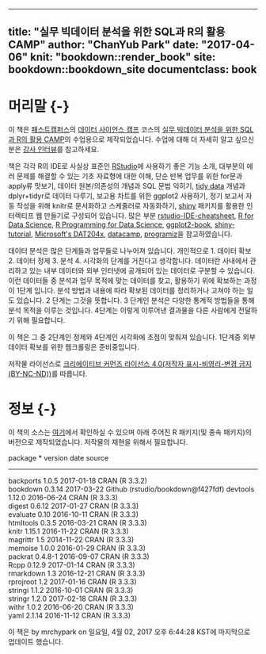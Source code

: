 
---
title: "실무 빅데이터 분석을 위한 SQL과 R의 활용 CAMP"
author: "ChanYub Park"
date: "2017-04-06"
knit: "bookdown::render_book"
site: bookdown::bookdown_site
documentclass: book
---
# 머리말 {-}

 이 책은 [패스트캠퍼스][1]의 [데이터 사이언스 캠프][2] 코스의 [실무 빅데이터 분석을 위한 SQL과 R의 활용 CAMP][3]의 수업용으로 제작되었습니다. 수업에 대해 더 자세히 알고 싶으신 분은 [강사 인터뷰][4]를 참고하세요. 
 
 책은 각각 R의 IDE로 사실상 표준인 [RStudio][5]에 사용하기 좋은 기능 소개, 대부분의 에러 문제를 해결할 수 있는 기초 자료형에 대한 이해, 단순 반복 업무를 위한 for문과 apply류 맛보기, 데이터 원본/의존성의 개념과 SQL 문법 익히기, [tidy data][6] 개념과 dplyr+tidyr로 데이터 다루기, 보고용 차트를 위한 ggplot2 사용하기, 정기 보고서 자동 작성을 위해 knitr로 문서화하고 스케줄러로 자동화하기, [shiny][7] 패키지를 활용한 인터렉티프 웹 만들기로 구성되어 있습니다. 많은 부분 [rstudio-IDE-cheatsheet][13], [R for Data Science][9], [R Programming for Data Science][10], [ggplot2-book][11], [shiny-tutorial][12], [Microsoft's DAT204x][14], [datacamp][15], [programiz][16]을 참고하였습니다.
 
 데이터 분석은 많은 단계들과 업무들로 나누어져 있습니다. 개인적으로 1. 데이터 확보 2. 데이터 정제 3. 분석 4. 시각화의 단계를 거친다고 생각합니다. 데이터란 사내에서 관리하고 있는 내부 데이터와 외부 인터넷에 공개되어 있는 데이터로 구분할 수 있습니다. 이런 데이터들 중 분석과 업무 목적에 맞는 데이터를 찾고, 활용하기 위에 확보하는 과정이 1단계 입니다. 분석 방법과 내용에 따라 확보된 데이터를 정리하거나 고쳐야 하는 일도 있습니다. 2 단계는 그것을 뜻합니다. 3 단계인 분석은 다양한 통계적 방법들을 통해 분석 목적을 이루는 것입니다. 4단계는 이렇게 이루어낸 결과물을 다른 사람에게 전달하기 위해 필요합니다. 
 
 이 책은 그 중 2단계인 정제와 4단계인 시각화에 초점이 맞춰져 있습니다. 1단계중 외부 데이터 확보를 위한 웹크롤링은 준비중입니다. 

 저작물 라이선스로 [크리에이티브 커먼즈 라이선스 4.0(저작자 표시-비영리-변경 금지(BY-NC-ND))][8]를 따릅니다.

# 정보 {-}

 이 책의 소스는 [여기][17]에서 확인하실 수 있으며 아래 주어진 R 패키지(및 종속 패키지)의 버전으로 제작되었습니다. 저작물의 재현을 위해서 필요합니다.


package     *    version   date         source                            
----------  ---  --------  -----------  ----------------------------------
backports        1.0.5     2017-01-18   CRAN (R 3.3.2)                    
bookdown         0.3.14    2017-03-22   Github (rstudio/bookdown@f427fdf) 
devtools         1.12.0    2016-06-24   CRAN (R 3.3.3)                    
digest           0.6.12    2017-01-27   CRAN (R 3.3.3)                    
evaluate         0.10      2016-10-11   CRAN (R 3.3.3)                    
htmltools        0.3.5     2016-03-21   CRAN (R 3.3.3)                    
knitr            1.15.1    2016-11-22   CRAN (R 3.3.3)                    
magrittr         1.5       2014-11-22   CRAN (R 3.3.3)                    
memoise          1.0.0     2016-01-29   CRAN (R 3.3.3)                    
packrat          0.4.8-1   2016-09-07   CRAN (R 3.3.3)                    
Rcpp             0.12.9    2017-01-14   CRAN (R 3.3.3)                    
rmarkdown        1.3       2016-12-21   CRAN (R 3.3.3)                    
rprojroot        1.2       2017-01-16   CRAN (R 3.3.3)                    
stringi          1.1.2     2016-10-01   CRAN (R 3.3.3)                    
stringr          1.2.0     2017-02-18   CRAN (R 3.3.3)                    
withr            1.0.2     2016-06-20   CRAN (R 3.3.3)                    
yaml             2.1.14    2016-11-12   CRAN (R 3.3.3)                    

 이 책은 by mrchypark on 일요일, 4월 02, 2017 오후 6:44:28 KST에 마지막으로 업데이트 했습니다.


[1]: http://www.fastcampus.co.kr
[2]: http://www.fastcampus.co.kr/category_data_camp/
[3]: http://www.fastcampus.co.kr/data_camp_dabrp/
[4]: http://www.fastcampus.co.kr/data_camp_dabrp_instructor_1/
[5]: http://www.rstudio.org/
[6]: http://vita.had.co.nz/papers/tidy-data.pdf
[7]: https://shiny.rstudio.com/
[8]: https://creativecommons.org/licenses/by-nc-nd/4.0/
[9]: http://r4ds.had.co.nz/
[10]: https://bookdown.org/rdpeng/rprogdatascience/
[11]: http://had.co.nz/ggplot2/
[12]: https://shiny.rstudio.com/tutorial/
[13]: https://www.rstudio.com/wp-content/uploads/2016/01/rstudio-IDE-cheatsheet.pdf
[14]: https://courses.edx.org/courses/course-v1:Microsoft+DAT204x+1T2017/info
[15]: https://www.datacamp.com/community/tutorials/
[16]: https://www.programiz.com/r-programming/
[17]: https://github.com/mrchypark/data_camp_dabrp
